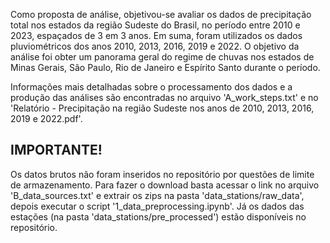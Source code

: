 Como proposta de análise, objetivou-se avaliar os dados de precipitação total nos estados da região Sudeste do Brasil, no período entre 2010 e 2023, espaçados de 3 em 3 anos. Em suma, foram utilizados os dados pluviométricos dos anos 2010, 2013, 2016, 2019 e 2022. O objetivo da análise foi obter um panorama geral do regime de chuvas nos estados de Minas Gerais, São Paulo, Rio de Janeiro  e Espírito Santo durante o período.

Informações mais detalhadas sobre o processamento dos dados e a produção das análises são encontradas no arquivo 'A_work_steps.txt' e no 'Relatório - Precipitação na região Sudeste nos anos de 2010, 2013, 2016, 2019 e 2022.pdf'.

IMPORTANTE!
-----------
Os datos brutos não foram inseridos no repositório por questões de limite de armazenamento. Para fazer o download basta acessar o link no arquivo 'B_data_sources.txt' e extrair os zips na pasta 'data_stations/raw_data', depois executar  o script '1_data_preprocessing.ipynb'. Já os dados das estações (na pasta 'data_stations/pre_processed') estão disponíveis no repositório.
